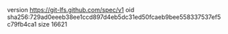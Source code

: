 version https://git-lfs.github.com/spec/v1
oid sha256:729ad0eeeb38ee1ccd897d4eb5dc31ed50fcaeb9bee558337537ef5c79fb4ca1
size 16621
